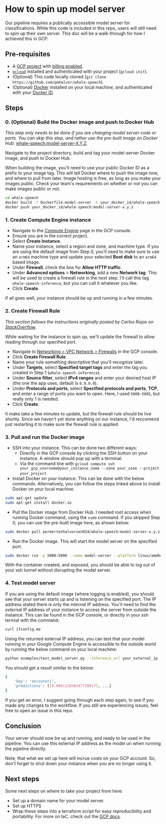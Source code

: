 # How to spin up model server

Our pipeline requires a publically accessible model server for classifications. 
While this code is included in this repo, users will still need to spin up their own server.
This doc will be a walk-through for how I achieved this in GCP.

## Pre-requisites
- A [GCP project](https://cloud.google.com/resource-manager/docs/creating-managing-projects) with [billing enabled](https://cloud.google.com/billing/docs/how-to/modify-project).
- [`gcloud`](https://cloud.google.com/sdk/gcloud) installed and authenticated with your project (`gcloud init`).
- (Optional) This code locally cloned (`git clone https://github.com/pmhalvor/whale-speech`).
- (Optional) [Docker](https://github.com/docker/docker-install?tab=readme-ov-file#usage) installed on your local machine, and authenticated with your [Docker ID](https://docs.docker.com/accounts/create-account/).


## Steps

### 0. (Optional) Build the Docker image and push to Docker Hub
_This step only needs to be done if you are changing model server code or ports._ 
_You can skip this step, and rather use the pre-built image on Docker Hub:_ 
[whale-speech:model-server-X.Y.Z](https://hub.docker.com/r/permortenhalvorsen024/whale-speech/tags). 

Navigate to the project directory, build and tag your model-server Docker image, and push to Docker Hub.

When building the image, you'll need to use your public Docker ID as a prefix to your image tag.
This will tell Docker where to push the image now, and where to pull from later.
Image hosting is free, as long as you make your images public.
Check your team's requirements on whether or not you can make images public or not. 


```bash
cd whale-speech
docker build -f Dockerfile.model-server -t your_docker_id/whale-speech:model-server-x.y.z  .
docker push your_docker_id/whale-speech:model-server-x.y.z
```

### 1. Create Compute Engine instance
- Navigate to the [Compute Engine](https://console.cloud.google.com/compute/instances) page in the GCP console.
- Ensure you are in the correct project.
- Select **Create Instance**.
- Name your instance, select a region and zone, and machine type. If you are using the default image from Step 0, you'll need to make sure to use an `arm64` machine type and update your selected **Boot disk** to an `arm64` based image.
- Under **Firewall**, check the box for **Allow HTTP traffic**.
- Under **Advanced options** > **Networking**, add a new **Network tag**. This will be used to create a firewall rule in the next step. I'll call this tag `whale-speech-inference`, but you can call it whatever you like.
- Click **Create**.

If all goes well, your instance should be up and running in a few minutes.

### 2. Create Firewall Rule
_This section follows the instructions originally posted by Carlos Rojas on [StackOverflow](https://stackoverflow.com/a/21068402/11260232)_.

While waiting for the instance to spin up, we'll update the firewall to allow reading through our specified port. 

- Navigate to [Networking > VPC Network > Firewalls](https://console.cloud.google.com/networking/firewalls) in the GCP console.
- Click **Create Firewall Rule**.
- Name your rule something descriptive that you'll recognize later. 
- Under **Targets**, select **Specified target tags** and enter the tag you created in Step 1 (`whale-speech-inference`).
- Under **Source filter**, select **IPv4 ranges** and enter your desired host IP (the one the app uses, default is `0.0.0.0`).
- Under **Protocols and ports**, select **Specified protocols and ports**, **TCP**, and enter a range of ports you want to open. Here, I used `5000-5005`, but really only 1 is needed. 
- Click **Create**.

It make take a few minutes to update, but the firewall rule should be live shortly.
Since we haven't yet done anything on our instance, I'd reccomend just restarting it to make sure the firewall rule is applied. 

### 3. Pull and run the Docker image
- SSH into your instance. This can be done two different ways:
    - Directly in the GCP console by clicking the SSH button on your instance. A window should pop up with a terminal.
    - Via the command line with `gcloud compute ssh your_gcp_username@your_instance_name --zone your_zone --project your_project`.
- Install Docker on your instance. This can be done with the below commands. Alternatively, you can follow the steps linked above to install Docker on your local machine.
```bash
sudo apt-get update
sudo apt-get install docker.io
```
- Pull the Docker image from Docker Hub. I needed root access when running Docker command, using the `sudo` command. If you skipped Step 0, you can use the pre-built image here, as shown below:
```bash
sudo docker pull permortenhalvorsen024/whale-speech:model-server-x.y.z
```
- Run the Docker image. This will start the model server on the specified port. 
```bash
sudo docker run -p 5000:5000 --name model-server --platform linux/amd64 -it permortenhalvorsen024/whale-speech:model-server-v0.0.2
```

With the container created, and exposed, you should be able to log out of your ssh tunnel without disrupting the model server.


### 4. Test model server

If you are using the default image (where logging is enabled), you should see that your server starts up and is listening on the specified port.
The IP address stated there is only the _internal_ IP address. You'll need to find the _external_ IP address of your instance to access the server from outside the instance.
This can be found in the GCP console, or directly in your ssh termial with the command:
```bash
curl ifconfig.me
```

Using the returned external IP address, you can test that your model running in your Google Compute Engine is accessible to the outside world by running the below command on your local machine:
```bash
python examples/test_model_server.py --inference_url your_external_ip --port 5000
```

You should get a result similar to the below:
```bash
{
    'key': 'encouter1', 
    'predictions': [[0.006112830247730017], ...]
}
```

If you get an error, I suggest going through each step again, to see if you made any changes to the workflow.
If you still are experiencing issues, feel free to open an issue in this repo. 

## Conclusion
Your server should now be up and running, and ready to be used in the pipeline.
You can use this external IP address as the model uri when running the pipeline directly. 

Note, that what we set up here will incrue costs on your GCP account.
So, don't forget to shut down your instance when you are no longer using it.

## Next steps 
Some next steps on where to take your project from here:
- Set up a domain name for your model server.
- Set up HTTPS 
- Wrap these steps into a terraform script for easy reproducibility and portability. For more on IaC, check out the [GCP docs](https://cloud.google.com/deployment-manager/docs/quickstart).


